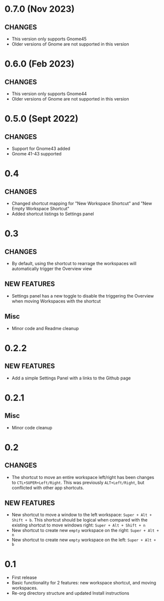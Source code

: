 # 0.7.0 (Nov 2023)
## CHANGES
- This version only supports Gnome45
- Older versions of Gnome are not supported in this version

# 0.6.0 (Feb 2023)
## CHANGES
- This version only supports Gnome44
- Older versions of Gnome are not supported in this version

# 0.5.0 (Sept 2022)
## CHANGES
- Support for Gnome43 added
- Gnome 41-43 supported

# 0.4
## CHANGES
- Changed shortcut mapping for "New Workspace Shortcut" and "New Empty Workspace Shortcut"
- Added shortcut listings to Settings panel

# 0.3
## CHANGES
- By default, using the shortcut to rearrage the workspaces will automatically trigger the Overview view
## NEW FEATURES
- Settings panel has a new toggle to disable the triggering the Overview when moving Workspaces with the shortcut
## Misc
- Minor code and Readme cleanup

# 0.2.2
## NEW FEATURES
- Add a simple Settings Panel with a links to the Github page

# 0.2.1
## Misc
- Minor code cleanup

# 0.2
## CHANGES
- The shortcut to move an entire workspace left/right has been changes to `CTL+SUPER+Left/Right`. This was previously `ALT+Left/Right`, but conflicted with other app shortcuts.
## NEW FEATURES
- New shortcut to move a window to the left workspace: `Super + Alt + Shift + b`. This shortcut should be logical when compared with the existing shortcut to move windows right: `Super + Alt + Shift + n`
- New shortcut to create new `empty` workspace on the right: `Super + Alt + n`
- New shortcut to create new `empty` workspace on the left: `Super + Alt + b`

# 0.1
- First release
- Basic functionality for 2 features: new workspace shortcut, and moving workspaces.
- Re-org directory structure and updated Install instructions